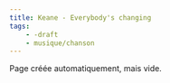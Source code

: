 ```yaml
---
title: Keane - Everybody's changing
tags:
    - -draft
    - musique/chanson
---
```


Page créée automatiquement, mais vide.
